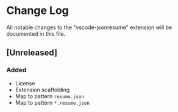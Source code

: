 # Change Log

All notable changes to the "vscode-jsonresume" extension will be documented in this file.

## [Unreleased]

### Added
- License
- Extension scaffolding
- Map to pattern `resume.json`
- Map to pattern `*.resume.json`